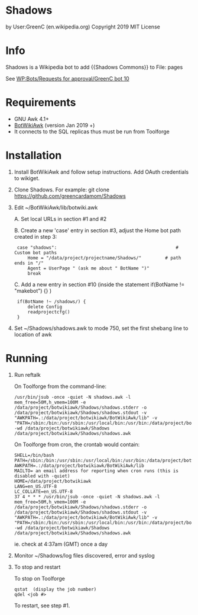 Shadows
===================
by User:GreenC (en.wikipedia.org)
Copyright 2019
MIT License

Info
========
Shadows is a Wikipedia bot to add {{Shadows Commons}} to File: pages 

See [WP:Bots/Requests for approval/GreenC bot 10](https://en.wikipedia.org/wiki/User:GreenC_bot/Job_10)

Requirements
========
* GNU Awk 4.1+
* [BotWikiAwk](https://github.com/greencardamom/BotWikiAwk) (version Jan 2019 +)
* It connects to the SQL replicas thus must be run from Toolforge

Installation
========

1. Install BotWikiAwk and follow setup instructions. Add OAuth credentials to wikiget.

2. Clone Shadows. For example:
	git clone https://github.com/greencardamom/Shadows

3. Edit ~/BotWikiAwk/lib/botwiki.awk

	A. Set local URLs in section #1 and #2 

	B. Create a new 'case' entry in section #3, adjust the Home bot path created in step 3:

		case "shadows":                                             # Custom bot paths
			Home = "/data/project/projectname/Shadows/"         # path ends in "/"
			Agent = UserPage " (ask me about " BotName ")"
			break

	C. Add a new entry in section #10 (inside the statement if(BotName != "makebot") {} )

		if(BotName !~ /shadows/) {
			delete Config
			readprojectcfg()
		}

4. Set ~/Shadows/shadows.awk to mode 750, set the first shebang line to location of awk

Running
========

1. Run reftalk

     On Toolforge from the command-line:

       /usr/bin/jsub -once -quiet -N shadows.awk -l mem_free=50M,h_vmem=100M -e /data/project/botwikiawk/Shadows/shadows.stderr -o /data/project/botwikiawk/Shadows/shadows.stdout -v "AWKPATH=.:/data/project/botwikiawk/BotWikiAwk/lib" -v "PATH=/sbin:/bin:/usr/sbin:/usr/local/bin:/usr/bin:/data/project/botwikiawk/BotWikiAwk/bin" -wd /data/project/botwikiawk/Shadows /data/project/botwikiawk/Shadows/shadows.awk

     On Toolforge from cron, the crontab would contain:

       SHELL=/bin/bash
       PATH=/sbin:/bin:/usr/sbin:/usr/local/bin:/usr/bin:/data/project/botwikiawk/BotWikiAwk/bin
       AWKPATH=.:/data/project/botwikiawk/BotWikiAwk/lib
       MAILTO= an email address for reporting when cron runs (this is disabled with -quiet)
       HOME=/data/project/botwikiawk
       LANG=en_US.UTF-8
       LC_COLLATE=en_US.UTF-8
       37 4 * * * /usr/bin/jsub -once -quiet -N shadows.awk -l mem_free=50M,h_vmem=100M -e /data/project/botwikiawk/Shadows/shadows.stderr -o /data/project/botwikiawk/Shadows/shadows.stdout -v "AWKPATH=.:/data/project/botwikiawk/BotWikiAwk/lib" -v "PATH=/sbin:/bin:/usr/sbin:/usr/local/bin:/usr/bin:/data/project/botwikiawk/BotWikiAwk/bin" -wd /data/project/botwikiawk/Shadows /data/project/botwikiawk/Shadows/shadows.awk

     ie. check at 4:37am (GMT) once a day

2. Monitor ~/Shadows/log files discovered, error and syslog

3. To stop and restart

     To stop on Toolforge

       qstat  (display the job number)
       qdel <job #>

     To restart, see step #1. 

